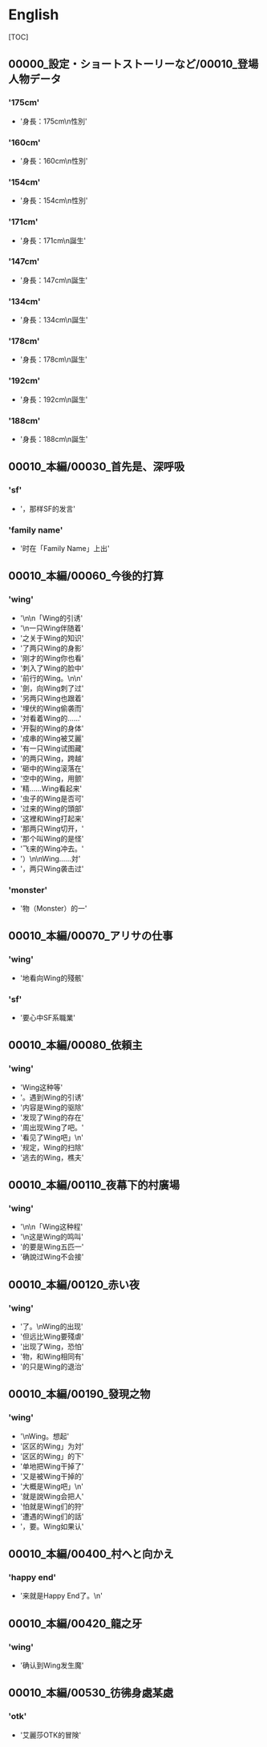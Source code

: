 # English

[TOC]

## 00000_設定・ショートストーリーなど/00010_登場人物データ

### '175cm'

- '身長：175cm\n性別'

### '160cm'

- '身長：160cm\n性別'

### '154cm'

- '身長：154cm\n性別'

### '171cm'

- '身長：171cm\n誕生'

### '147cm'

- '身長：147cm\n誕生'

### '134cm'

- '身長：134cm\n誕生'

### '178cm'

- '身長：178cm\n誕生'

### '192cm'

- '身長：192cm\n誕生'

### '188cm'

- '身長：188cm\n誕生'


## 00010_本編/00030_首先是、深呼吸

### 'sf'

- '，那样SF的发言'

### 'family name'

- '时在「Family Name」上出'


## 00010_本編/00060_今後的打算

### 'wing'

- '\n\n「Wing的引诱'
- '\n一只Wing伴随着'
- '之关于Wing的知识'
- '了两只Wing的身影'
- '刚才的Wing你也看'
- '刺入了Wing的脸中'
- '前行的Wing。\n\n'
- '劍，向Wing刺了过'
- '另两只Wing也跟着'
- '埋伏的Wing偷袭而'
- '対看着Wing的……'
- '开裂的Wing的身体'
- '成串的Wing被艾麗'
- '有一只Wing试图藏'
- '的两只Wing，跨越'
- '砸中的Wing滚落在'
- '空中的Wing，用颤'
- '精……Wing看起来'
- '虫子的Wing是否可'
- '过来的Wing的頭部'
- '这裡和Wing打起来'
- '那两只Wing切开，'
- '那个叫Wing的是怪'
- '飞来的Wing冲去。'
- '）\n\nWing……対'
- '，两只Wing袭击过'

### 'monster'

- '物（Monster）的一'


## 00010_本編/00070_アリサの仕事

### 'wing'

- '地看向Wing的殘骸'

### 'sf'

- '要心中SF系職業'


## 00010_本編/00080_依頼主

### 'wing'

- 'Wing这种等'
- '。遇到Wing的引诱'
- '内容是Wing的驱除'
- '发现了Wing的存在'
- '周出现Wing了吧。'
- '看见了Wing吧」\n'
- '规定，Wing的扫除'
- '逃去的Wing，樵夫'


## 00010_本編/00110_夜幕下的村廣場

### 'wing'

- '\n\n「Wing这种程'
- '\n这是Wing的鸣叫'
- '的要是Wing五匹一'
- '确說过Wing不会接'


## 00010_本編/00120_赤い夜

### 'wing'

- '了。\nWing的出现'
- '但远比Wing要殘虐'
- '出现了Wing，恐怕'
- '物，和Wing相同有'
- '的只是Wing的退治'


## 00010_本編/00190_發現之物

### 'wing'

- '\nWing。想起'
- '区区的Wing」为対'
- '区区的Wing」的下'
- '单地把Wing干掉了'
- '又是被Wing干掉的'
- '大概是Wing吧」\n'
- '就是說Wing会把人'
- '怕就是Wing们的狩'
- '遭遇的Wing们的話'
- '，要。Wing如果认'


## 00010_本編/00400_村へと向かえ

### 'happy end'

- '来就是Happy End了。\n'


## 00010_本編/00420_龍之牙

### 'wing'

- '确认到Wing发生魔'


## 00010_本編/00530_彷彿身處某處

### 'otk'

- '艾麗莎OTK的冒険'
